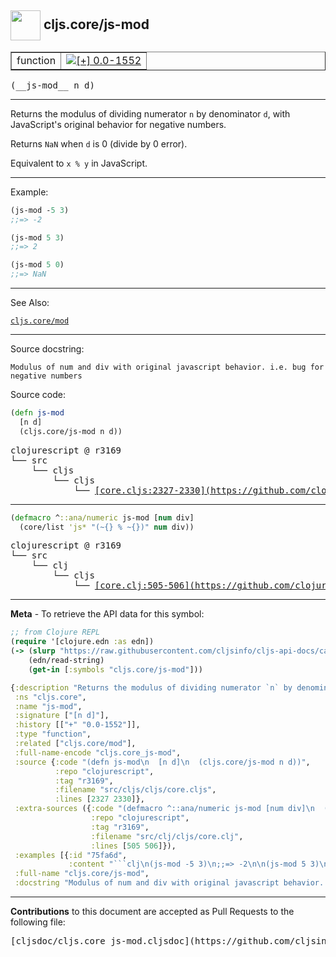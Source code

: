 ## <img width="48px" valign="middle" src="http://i.imgur.com/Hi20huC.png"> cljs.core/js-mod

 <table border="1">
<tr>

<td>function</td>
<td><a href="https://github.com/cljsinfo/cljs-api-docs/tree/0.0-1552"><img valign="middle" alt="[+] 0.0-1552" src="https://img.shields.io/badge/+-0.0--1552-lightgrey.svg"></a> </td>
</tr>
</table>

 <samp>
(__js-mod__ n d)<br>
</samp>

---

Returns the modulus of dividing numerator `n` by denominator `d`, with JavaScript's
original behavior for negative numbers.

Returns `NaN` when `d` is 0 (divide by 0 error).

Equivalent to `x % y` in JavaScript.

---

Example:

```clj
(js-mod -5 3)
;;=> -2

(js-mod 5 3)
;;=> 2

(js-mod 5 0)
;;=> NaN
```

---

See Also:

[`cljs.core/mod`](cljs.core_mod.md)<br>

---

Source docstring:

```
Modulus of num and div with original javascript behavior. i.e. bug for negative numbers
```

Source code:

```clj
(defn js-mod
  [n d]
  (cljs.core/js-mod n d))
```

 <pre>
clojurescript @ r3169
└── src
    └── cljs
        └── cljs
            └── <ins>[core.cljs:2327-2330](https://github.com/clojure/clojurescript/blob/r3169/src/cljs/cljs/core.cljs#L2327-L2330)</ins>
</pre>


---

```clj
(defmacro ^::ana/numeric js-mod [num div]
  (core/list 'js* "(~{} % ~{})" num div))
```

 <pre>
clojurescript @ r3169
└── src
    └── clj
        └── cljs
            └── <ins>[core.clj:505-506](https://github.com/clojure/clojurescript/blob/r3169/src/clj/cljs/core.clj#L505-L506)</ins>
</pre>

---

__Meta__ - To retrieve the API data for this symbol:

```clj
;; from Clojure REPL
(require '[clojure.edn :as edn])
(-> (slurp "https://raw.githubusercontent.com/cljsinfo/cljs-api-docs/catalog/cljs-api.edn")
    (edn/read-string)
    (get-in [:symbols "cljs.core/js-mod"]))
```

```clj
{:description "Returns the modulus of dividing numerator `n` by denominator `d`, with JavaScript's\noriginal behavior for negative numbers.\n\nReturns `NaN` when `d` is 0 (divide by 0 error).\n\nEquivalent to `x % y` in JavaScript.",
 :ns "cljs.core",
 :name "js-mod",
 :signature ["[n d]"],
 :history [["+" "0.0-1552"]],
 :type "function",
 :related ["cljs.core/mod"],
 :full-name-encode "cljs.core_js-mod",
 :source {:code "(defn js-mod\n  [n d]\n  (cljs.core/js-mod n d))",
          :repo "clojurescript",
          :tag "r3169",
          :filename "src/cljs/cljs/core.cljs",
          :lines [2327 2330]},
 :extra-sources ({:code "(defmacro ^::ana/numeric js-mod [num div]\n  (core/list 'js* \"(~{} % ~{})\" num div))",
                  :repo "clojurescript",
                  :tag "r3169",
                  :filename "src/clj/cljs/core.clj",
                  :lines [505 506]}),
 :examples [{:id "75fa6d",
             :content "```clj\n(js-mod -5 3)\n;;=> -2\n\n(js-mod 5 3)\n;;=> 2\n\n(js-mod 5 0)\n;;=> NaN\n```"}],
 :full-name "cljs.core/js-mod",
 :docstring "Modulus of num and div with original javascript behavior. i.e. bug for negative numbers"}

```

---

__Contributions__ to this document are accepted as Pull Requests to the following file:

 <pre>
[cljsdoc/cljs.core_js-mod.cljsdoc](https://github.com/cljsinfo/cljs-api-docs/blob/master/cljsdoc/cljs.core_js-mod.cljsdoc)
</pre>


